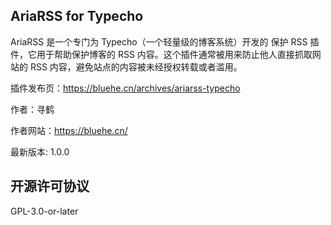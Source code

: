 ## AriaRSS  for Typecho

AriaRSS 是一个专门为 Typecho（一个轻量级的博客系统）开发的 保护 RSS 插件，它用于帮助保护博客的 RSS 内容。这个插件通常被用来防止他人直接抓取网站的 RSS 内容，避免站点的内容被未经授权转载或者滥用。

插件发布页：https://bluehe.cn/archives/ariarss-typecho

作者：寻鹤

作者网站：https://bluehe.cn/ 

最新版本: 1.0.0

## 开源许可协议

GPL-3.0-or-later

